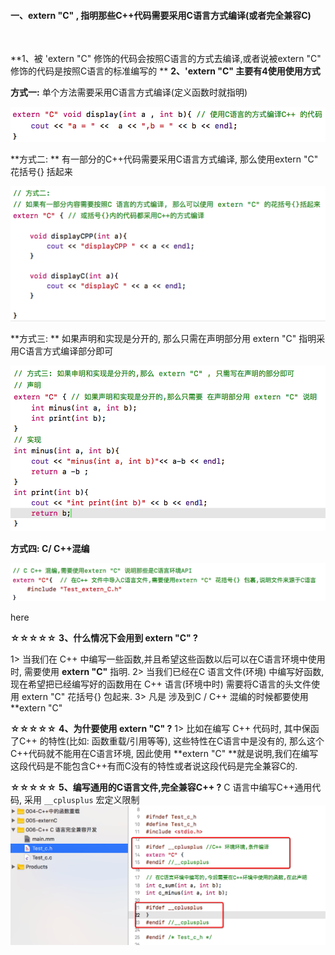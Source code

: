 #### 一、extern "C" , 指明那些C++代码需要采用C语言方式编译(或者完全兼容C)

<br>

**1、被 'extern "C" 修饰的代码会按照C语言的方式去编译,或者说被extern "C" 修饰的代码是按照C语言的标准编写的 **
**2、'extern "C" 主要有4使用使用方式**

**方式一:**
单个方法需要采用C语言方式编译(定义函数时就指明)

![](/assets/Snip20190110_1.png)

**方式二: **
有一部分的C++代码需要采用C语言方式编译, 那么使用extern "C" 花括号{} 括起来

![](/assets/Snip20190110_3.png)

**方式三: **
如果声明和实现是分开的, 那么只需在声明部分用 extern "C" 指明采用C语言方式编译部分即可 

![](/assets/Snip20190110_4.png)

**方式四: C/ C++混编**

![](/assets/Snip20190110_7.png)



here

**☆☆☆☆☆**
**3、什么情况下会用到 extern "C" ?**
   
1> 当我们在 C++ 中编写一些函数,并且希望这些函数以后可以在C语言环境中使用时, 需要使用 **extern "C"** 指明.
2> 当我们已经在C 语言文件(环境) 中编写好函数, 现在希望把已经编写好的函数用在 C++ 语言(环境中时) 需要将C语言的头文件使用 extern "C" 花括号{} 包起来.
3> 凡是 涉及到C / C++ 混编的时候都要使用  **extern "C"

**☆☆☆☆☆**
**4、为什要使用 extern "C" ?**
1> 比如在编写 C++ 代码时, 其中保函了C++ 的特性(比如: 函数重载/引用等等), 这些特性在C语言中是没有的, 那么这个C++代码就不能用在C语言环境, 因此使用 **extern "C" **就是说明,我们在编写这段代码是不能包含C++有而C没有的特性或者说这段代码是完全兼容C的.



**☆☆☆☆☆**
**5、编写通用的C语言文件,完全兼容C++ ?**
C 语言中编写C++通用代码, 采用 `__cplusplus` 宏定义限制
![](/assets/Snip20190110_8.png)







